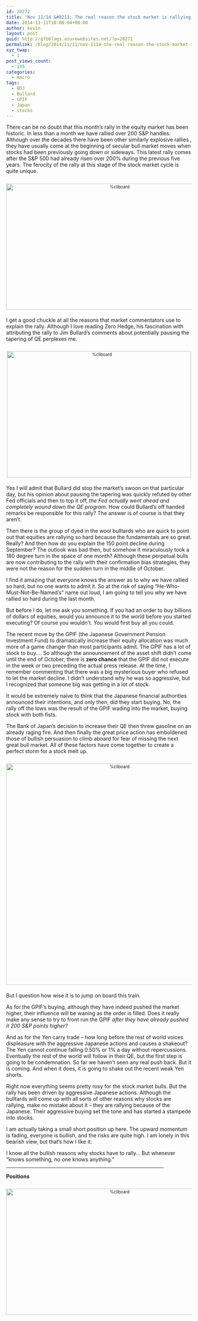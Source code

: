 ```yaml
---
id: 20272
title: 'Nov 11/14 &#8211; The real reason the stock market is rallying'
date: 2014-11-11T10:00:04+00:00
author: kevin
layout: post
guid: http://gfbblogs.azurewebsites.net/?p=20272
permalink: /blog/2014/11/11/nov-1114-the-real-reason-the-stock-market-is-rallying/
xyz_twap:
  - 1
post_views_count:
  - 135
categories:
  - macro
tags:
  - BOJ
  - Bullard
  - GPIF
  - Japan
  - stocks
---
```

There can be no doubt that this month&#8217;s rally in the equity market has been historic. In less than a month we have rallied over 200 S&P handles. Although over the decades there have been other similarly explosive rallies , they have usually come at the beginning of secular bull market moves when stocks had been previously going down or sideways. This latest rally comes after the S&P 500 had already risen over 200% during the previous five years. The ferocity of the rally at this stage of the stock market cycle is quite unique. 

<div style="width: image width px; font-size: 80%; text-align: center;">
  <a href="http://themacrotourist.com/pictures/Azure/SPXNov1114.png"><img class="size-full wp-image-14271" style="padding-top: 1.0em;padding-bottom: 0.5em;" alt="%cliboard" src="http://themacrotourist.com/pictures/Azure/SPXNov1114.png" width="600" height="342" /></a>
</div>

I get a good chuckle at all the reasons that market commentators use to explain the rally. Although I love reading Zero Hedge, his fascination with attributing the rally to Jim Bullard&#8217;s comments about potentially pausing the tapering of QE perplexes me. 

<div style="width: image width px; font-size: 80%; text-align: center;">
  <a href="http://themacrotourist.com/pictures/Azure/BullardNov1114.png"><img class="size-full wp-image-14271" style="padding-top: 1.0em;padding-bottom: 0.5em;" alt="%cliboard" src="http://themacrotourist.com/pictures/Azure/BullardNov1114.png" width="500" height="342" /></a>
</div>

Yes I will admit that Bullard did stop the market&#8217;s swoon on that particular day, but his opinion about pausing the tapering was quickly refuted by other Fed officials and then to top it off, _the Fed actually went ahead and completely wound down the QE program._ How could Bullard&#8217;s off handed remarks be responsible for this rally? The answer is of course is that they aren&#8217;t. 

Then there is the group of dyed in the wool bulltards who are quick to point out that equities are rallying so hard because the fundamentals are so great. Really? And then how do you explain the 150 point decline during September? The outlook was bad then, but somehow it miraculously took a 180 degree turn in the space of one month? Although these perpetual bulls are now contributing to the rally with their confirmation bias strategies, they were not the reason for the sudden turn in the middle of October.

I find it amazing that everyone knows the answer as to why we have rallied so hard, but no one wants to admit it. So at the risk of saying &#8220;He-Who-Must-Not-Be-Named&#8217;s&#8221; name out loud, I am going to tell you why we have rallied so hard during the last month.

But before I do, let me ask you something. If you had an order to buy billions of dollars of equities, would you announce it to the world before you started executing? Of course you wouldn&#8217;t. You would first buy all you could.

The recent move by the GPIF (the Japanese Government Pension Investment Fund) to dramatically increase their equity allocation was much more of a game changer than most participants admit. The GPIF has a lot of stock to buy&#8230;. So although the announcement of the asset shift didn&#8217;t come until the end of October, there is **zero chance** that the GPIF did not execute in the week or two preceding the actual press release. At the time, I remember commenting that there was a big mysterious buyer who refused to let the market decline. I didn&#8217;t understand why he was so aggressive, but I recognized that someone big was getting in a lot of stock. 

It would be extremely naive to think that the Japanese financial authorities announced their intentions, and only then, did they start buying. No, the rally off the lows was the result of the GPIF wading into the market, buying stock with both fists.

The Bank of Japan&#8217;s decision to increase their QE then threw gasoline on an already raging fire. And then finally the great price action has emboldened those of bullish persuasion to climb aboard for fear of missing the next great bull market. All of these factors have come together to create a perfect storm for a stock melt up.

<div style="width: image width px; font-size: 80%; text-align: center;">
  <a href="http://themacrotourist.com/pictures/Azure/VoldemortNov1114.png"><img class="size-full wp-image-14271" style="padding-top: 1.0em;padding-bottom: 0.5em;" alt="%cliboard" src="http://themacrotourist.com/pictures/Azure/VoldemortNov1114.png" width="600" height="600" /></a>
</div>

But I question how wise it is to jump on board this train.

As for the GPIF&#8217;s buying, although they have indeed pushed the market higher, their influence will be waning as the order is filled. Does it really make any sense to try to front run the GPIF _after they have already pushed it 200 S&P points higher?_

And as for the Yen carry trade &#8211; how long before the rest of world voices displeasure with the aggressive Japanese actions and causes a shakeout? The Yen cannot continue falling 0.50% or 1% a day without repercussions. Eventually the rest of the world will follow in their QE, but the first step is going to be condemnation. So far we haven&#8217;t seen any real push back. But it is coming. And when it does, it is going to shake out the recent weak Yen shorts.

Right now everything seems pretty rosy for the stock market bulls. But the rally has been driven by aggressive Japanese actions. Although the bulltards will come up with all sorts of other reasons why stocks are rallying, make no mistake about it &#8211; they are rallying because of the Japanese. Their aggressive buying set the tone and has started a stampede into stocks.

I am actually taking a small short position up here. The upward momentum is fading, everyone is bullish, and the risks are quite high. I am lonely in this bearish view, but that&#8217;s how I like it. 

I know all the bullish reasons why stocks have to rally&#8230; But whenever &#8220;knows something, no one knows anything.&#8221;

<hr size="3" width="85%" />

**Positions**

<div style="width: image width px; font-size: 80%; text-align: center;">
  <a href="http://themacrotourist.com/pictures/Azure/PositionsNov1114.png"><img class="size-full wp-image-14271" style="padding-top: 1.0em;padding-bottom: 0.5em;" alt="%cliboard" src="http://themacrotourist.com/pictures/Azure/PositionsNov1114.png" width="600" height="342" /></a>
</div></p>